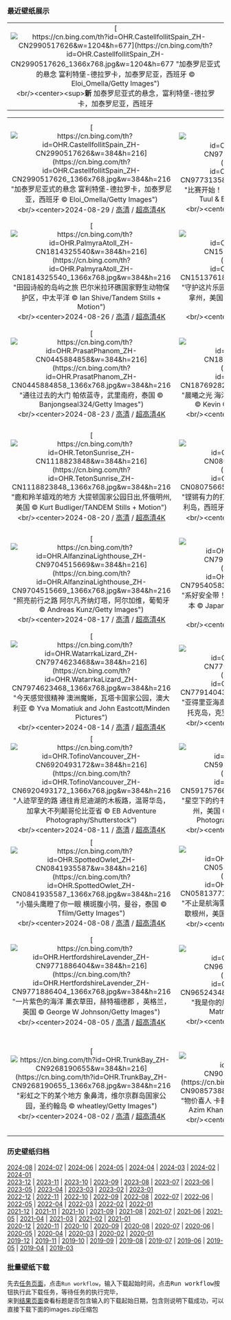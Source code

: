 ### 最近壁纸展示
||
|:---:|
|[![https://cn.bing.com/th?id=OHR.CastellfollitSpain_ZH-CN2990517626&w=1204&h=677](https://cn.bing.com/th?id=OHR.CastellfollitSpain_ZH-CN2990517626_1366x768.jpg&w=1204&h=677 "加泰罗尼亚式的悬念&#10;富利特堡-德拉罗卡，加泰罗尼亚，西班牙&#10;© Eloi_Omella/Getty Images")](https://cn.bing.com/search?q=%e8%a5%bf%e7%8f%ad%e7%89%99+%e5%af%8c%e5%88%a9%e7%89%b9%e5%a0%a1-%e5%be%b7%e6%8b%89%e7%bd%97%e5%8d%a1&form=hpcapt&mkt=zh-cn&filters=HpDate:"20240828_1600")<br/><center><sup>**新**</sup>&nbsp;加泰罗尼亚式的悬念，富利特堡-德拉罗卡，加泰罗尼亚，西班牙<center/>|

||||
|:---:|:---:|:---:|
|[![https://cn.bing.com/th?id=OHR.CastellfollitSpain_ZH-CN2990517626&w=384&h=216](https://cn.bing.com/th?id=OHR.CastellfollitSpain_ZH-CN2990517626_1366x768.jpg&w=384&h=216 "加泰罗尼亚式的悬念&#10;富利特堡-德拉罗卡，加泰罗尼亚，西班牙&#10;© Eloi_Omella/Getty Images")](https://cn.bing.com/search?q=%e8%a5%bf%e7%8f%ad%e7%89%99+%e5%af%8c%e5%88%a9%e7%89%b9%e5%a0%a1-%e5%be%b7%e6%8b%89%e7%bd%97%e5%8d%a1&form=hpcapt&mkt=zh-cn&filters=HpDate:"20240828_1600")<br/><center>2024-08-29 / [高清](https://cn.bing.com/th?id=OHR.CastellfollitSpain_ZH-CN2990517626_1920x1200.jpg&w=1920&h=1200) / [超高清4K](https://cn.bing.com/th?id=OHR.CastellfollitSpain_ZH-CN2990517626_UHD.jpg&w=3840&h=2160)<center/>|[![https://cn.bing.com/th?id=OHR.ParalympicsParis_ZH-CN9773135851&w=384&h=216](https://cn.bing.com/th?id=OHR.ParalympicsParis_ZH-CN9773135851_1366x768.jpg&w=384&h=216 "比赛开始！&#10;蒙马特和圣心大教堂，巴黎，法国&#10;© Tuul & Bruno Morandi/Getty Images")](https://cn.bing.com/search?q=2024%e5%b9%b4%e5%a4%8f%e5%ad%a3%e6%ae%8b%e5%a5%a5%e4%bc%9a&form=hpcapt&mkt=zh-cn&filters=HpDate:"20240827_1600")<br/><center>2024-08-28 / [高清](https://cn.bing.com/th?id=OHR.ParalympicsParis_ZH-CN9773135851_1920x1200.jpg&w=1920&h=1200) / [超高清4K](https://cn.bing.com/th?id=OHR.ParalympicsParis_ZH-CN9773135851_UHD.jpg&w=3840&h=2160)<center/>|[![https://cn.bing.com/th?id=OHR.YoungCaiman_ZH-CN1995433788&w=384&h=216](https://cn.bing.com/th?id=OHR.YoungCaiman_ZH-CN1995433788_1366x768.jpg&w=384&h=216 "沼泽里的生活真美好！&#10;黑色凯门鳄幼崽，坦博帕塔国家保护区，秘鲁&#10;© Maxime Aliaga/Minden Pictures")](https://cn.bing.com/search?q=%e9%bb%91%e5%87%af%e9%97%a8%e9%b3%84&form=hpcapt&mkt=zh-cn&filters=HpDate:"20240826_1600")<br/><center>2024-08-27 / [高清](https://cn.bing.com/th?id=OHR.YoungCaiman_ZH-CN1995433788_1920x1200.jpg&w=1920&h=1200) / [超高清4K](https://cn.bing.com/th?id=OHR.YoungCaiman_ZH-CN1995433788_UHD.jpg&w=3840&h=2160)<center/>|
|[![https://cn.bing.com/th?id=OHR.PalmyraAtoll_ZH-CN1814325540&w=384&h=216](https://cn.bing.com/th?id=OHR.PalmyraAtoll_ZH-CN1814325540_1366x768.jpg&w=384&h=216 "田园诗般的岛屿之旅&#10;巴尔米拉环礁国家野生动物保护区，中太平洋&#10;© Ian Shive/Tandem Stills + Motion")](https://cn.bing.com/search?q=%e5%b7%b4%e5%b0%94%e7%b1%b3%e6%8b%89%e7%8e%af%e7%a4%81&form=hpcapt&mkt=zh-cn&filters=HpDate:"20240825_1600")<br/><center>2024-08-26 / [高清](https://cn.bing.com/th?id=OHR.PalmyraAtoll_ZH-CN1814325540_1920x1200.jpg&w=1920&h=1200) / [超高清4K](https://cn.bing.com/th?id=OHR.PalmyraAtoll_ZH-CN1814325540_UHD.jpg&w=3840&h=2160)<center/>|[![https://cn.bing.com/th?id=OHR.SwiftcurrentLake_ZH-CN1513761894&w=384&h=216](https://cn.bing.com/th?id=OHR.SwiftcurrentLake_ZH-CN1513761894_1366x768.jpg&w=384&h=216 "守护这片乐园&#10;急流湖的日出，冰川国家公园，蒙大拿州，美国&#10;© Jason Savage/Tandem Stills + Motion")](https://cn.bing.com/search?q=%e5%86%b0%e5%b7%9d%e5%9b%bd%e5%ae%b6%e5%85%ac%e5%9b%ad%e6%80%a5%e6%b5%81%e6%b9%96&form=hpcapt&mkt=zh-cn&filters=HpDate:"20240824_1600")<br/><center>2024-08-25 / [高清](https://cn.bing.com/th?id=OHR.SwiftcurrentLake_ZH-CN1513761894_1920x1200.jpg&w=1920&h=1200) / [超高清4K](https://cn.bing.com/th?id=OHR.SwiftcurrentLake_ZH-CN1513761894_UHD.jpg&w=3840&h=2160)<center/>|[![https://cn.bing.com/th?id=OHR.KatahdinWoods_ZH-CN0748954905&w=384&h=216](https://cn.bing.com/th?id=OHR.KatahdinWoods_ZH-CN0748954905_1366x768.jpg&w=384&h=216 "尽享森林与水域之美&#10;卡塔丁森林和水域国家纪念碑，佩诺布斯科特县，缅因州，美国&#10;© Cavan Images/Alamy Stock Photo")](https://cn.bing.com/search?q=%e5%8d%a1%e5%a1%94%e4%b8%81%e6%a3%ae%e6%9e%97%e5%92%8c%e6%b0%b4%e5%9f%9f%e5%9b%bd%e5%ae%b6%e7%ba%aa%e5%bf%b5%e7%a2%91&form=hpcapt&mkt=zh-cn&filters=HpDate:"20240823_1600")<br/><center>2024-08-24 / [高清](https://cn.bing.com/th?id=OHR.KatahdinWoods_ZH-CN0748954905_1920x1200.jpg&w=1920&h=1200) / [超高清4K](https://cn.bing.com/th?id=OHR.KatahdinWoods_ZH-CN0748954905_UHD.jpg&w=3840&h=2160)<center/>|
|[![https://cn.bing.com/th?id=OHR.PrasatPhanom_ZH-CN0445884858&w=384&h=216](https://cn.bing.com/th?id=OHR.PrasatPhanom_ZH-CN0445884858_1366x768.jpg&w=384&h=216 "通往过去的大门&#10;帕侬蓝寺，武里南府，泰国&#10;© Banjongseal324/Getty Images")](https://cn.bing.com/search?q=%e5%b8%95%e4%be%ac%e8%93%9d%e5%8e%86%e5%8f%b2%e5%85%ac%e5%9b%ad&form=hpcapt&mkt=zh-cn&filters=HpDate:"20240822_1600")<br/><center>2024-08-23 / [高清](https://cn.bing.com/th?id=OHR.PrasatPhanom_ZH-CN0445884858_1920x1200.jpg&w=1920&h=1200) / [超高清4K](https://cn.bing.com/th?id=OHR.PrasatPhanom_ZH-CN0445884858_UHD.jpg&w=3840&h=2160)<center/>|[![https://cn.bing.com/th?id=OHR.OceanCityMD_ZH-CN1876928284&w=384&h=216](https://cn.bing.com/th?id=OHR.OceanCityMD_ZH-CN1876928284_1366x768.jpg&w=384&h=216 "晨曦之光&#10;海洋城日出时的鸟瞰图，马里兰州，美国&#10;© Kevin Olson/Amazing Aerial Agency")](https://cn.bing.com/search?q=%e9%a9%ac%e9%87%8c%e5%85%b0%e5%b7%9e%e6%b5%b7%e6%b4%8b%e5%9f%8e&form=hpcapt&mkt=zh-cn&filters=HpDate:"20240821_1600")<br/><center>2024-08-22 / [高清](https://cn.bing.com/th?id=OHR.OceanCityMD_ZH-CN1876928284_1920x1200.jpg&w=1920&h=1200) / [超高清4K](https://cn.bing.com/th?id=OHR.OceanCityMD_ZH-CN1876928284_UHD.jpg&w=3840&h=2160)<center/>|[![https://cn.bing.com/th?id=OHR.NazcaBooby_ZH-CN1534931799&w=384&h=216](https://cn.bing.com/th?id=OHR.NazcaBooby_ZH-CN1534931799_1366x768.jpg&w=384&h=216 "等待前往加拉帕戈斯群岛&#10;纳斯卡鲣鸟，沃尔夫岛，加拉帕戈斯群岛，厄瓜多尔&#10;© Tui De Roy/Minden Pictures")](https://cn.bing.com/search?q=%e7%ba%b3%e6%96%af%e5%8d%a1%e9%b2%a3%e9%b8%9f&form=hpcapt&mkt=zh-cn&filters=HpDate:"20240820_1600")<br/><center>2024-08-21 / [高清](https://cn.bing.com/th?id=OHR.NazcaBooby_ZH-CN1534931799_1920x1200.jpg&w=1920&h=1200) / [超高清4K](https://cn.bing.com/th?id=OHR.NazcaBooby_ZH-CN1534931799_UHD.jpg&w=3840&h=2160)<center/>|
|[![https://cn.bing.com/th?id=OHR.TetonSunrise_ZH-CN1118823848&w=384&h=216](https://cn.bing.com/th?id=OHR.TetonSunrise_ZH-CN1118823848_1366x768.jpg&w=384&h=216 "鹿和羚羊嬉戏的地方&#10;大提顿国家公园日出,怀俄明州,美国&#10;© Kurt Budliger/TANDEM Stills + Motion")](https://cn.bing.com/search?q=%e5%a4%a7%e6%8f%90%e9%a1%bf%e5%9b%bd%e5%ae%b6%e5%85%ac%e5%9b%ad&form=hpcapt&mkt=zh-cn&filters=HpDate:"20240819_1600")<br/><center>2024-08-20 / [高清](https://cn.bing.com/th?id=OHR.TetonSunrise_ZH-CN1118823848_1920x1200.jpg&w=1920&h=1200) / [超高清4K](https://cn.bing.com/th?id=OHR.TetonSunrise_ZH-CN1118823848_UHD.jpg&w=3840&h=2160)<center/>|[![https://cn.bing.com/th?id=OHR.RegataSanGines_ZH-CN0807566522&w=384&h=216](https://cn.bing.com/th?id=OHR.RegataSanGines_ZH-CN0807566522_1366x768.jpg&w=384&h=216 "铿锵有力的打击乐&#10;Bufadero de la Garita，大加那利岛，西班牙&#10;© Marco Bottigelli/Getty Images")](https://cn.bing.com/search?q=%e5%a4%a7%e5%8a%a0%e9%82%a3%e5%88%a9%e5%b2%9b&form=hpcapt&mkt=zh-cn&filters=HpDate:"20240818_1600")<br/><center>2024-08-19 / [高清](https://cn.bing.com/th?id=OHR.RegataSanGines_ZH-CN0807566522_1920x1200.jpg&w=1920&h=1200) / [超高清4K](https://cn.bing.com/th?id=OHR.RegataSanGines_ZH-CN0807566522_UHD.jpg&w=3840&h=2160)<center/>|[![https://cn.bing.com/th?id=OHR.HuntingtonBeach_ZH-CN0368691951&w=384&h=216](https://cn.bing.com/th?id=OHR.HuntingtonBeach_ZH-CN0368691951_1366x768.jpg&w=384&h=216 "一个无与伦比的码头&#10;日落时的亨廷顿海滩码头，加利福尼亚州，美国&#10;© Stan Moniz Photography/TANDEM Stills + Motion")](https://cn.bing.com/search?q=%e4%ba%a8%e5%bb%b7%e9%a1%bf%e6%b5%b7%e6%bb%a9%e7%a0%81%e5%a4%b4&form=hpcapt&mkt=zh-cn&filters=HpDate:"20240817_1600")<br/><center>2024-08-18 / [高清](https://cn.bing.com/th?id=OHR.HuntingtonBeach_ZH-CN0368691951_1920x1200.jpg&w=1920&h=1200) / [超高清4K](https://cn.bing.com/th?id=OHR.HuntingtonBeach_ZH-CN0368691951_UHD.jpg&w=3840&h=2160)<center/>|
|[![https://cn.bing.com/th?id=OHR.AlfanzinaLighthouse_ZH-CN9704515669&w=384&h=216](https://cn.bing.com/th?id=OHR.AlfanzinaLighthouse_ZH-CN9704515669_1366x768.jpg&w=384&h=216 "照亮前行之路&#10;阿尔凡齐纳灯塔，阿尔加维，葡萄牙&#10;© Andreas Kunz/Getty Images")](https://cn.bing.com/search?q=%e9%98%bf%e5%b0%94%e5%8a%a0%e7%bb%b4&form=hpcapt&mkt=zh-cn&filters=HpDate:"20240816_1600")<br/><center>2024-08-17 / [高清](https://cn.bing.com/th?id=OHR.AlfanzinaLighthouse_ZH-CN9704515669_1920x1200.jpg&w=1920&h=1200) / [超高清4K](https://cn.bing.com/th?id=OHR.AlfanzinaLighthouse_ZH-CN9704515669_UHD.jpg&w=3840&h=2160)<center/>|[![https://cn.bing.com/th?id=OHR.JapanRollerCoaster_ZH-CN7954058301&w=384&h=216](https://cn.bing.com/th?id=OHR.JapanRollerCoaster_ZH-CN7954058301_1366x768.jpg&w=384&h=216 "系好安全带！&#10;长岛温泉乐园的过山车，三重县，日本&#10;© Japanese amateur photographer/Getty Images")](https://cn.bing.com/search?q=%e9%95%bf%e5%b2%9b%e6%b8%a9%e6%b3%89%e4%b9%90%e5%9b%ad&form=hpcapt&mkt=zh-cn&filters=HpDate:"20240815_1600")<br/><center>2024-08-16 / [高清](https://cn.bing.com/th?id=OHR.JapanRollerCoaster_ZH-CN7954058301_1920x1200.jpg&w=1920&h=1200) / [超高清4K](https://cn.bing.com/th?id=OHR.JapanRollerCoaster_ZH-CN7954058301_UHD.jpg&w=3840&h=2160)<center/>|[![https://cn.bing.com/th?id=OHR.HangCave_ZH-CN9217507365&w=384&h=216](https://cn.bing.com/th?id=OHR.HangCave_ZH-CN9217507365_1366x768.jpg&w=384&h=216 "“洞”之新世界&#10;韩松洞，风牙者榜国家公园，越南&#10;© Geng Xu/Getty Images")](https://cn.bing.com/search?q=%e9%9f%a9%e6%9d%be%e6%b4%9e&form=hpcapt&mkt=zh-cn&filters=HpDate:"20240814_1600")<br/><center>2024-08-15 / [高清](https://cn.bing.com/th?id=OHR.HangCave_ZH-CN9217507365_1920x1200.jpg&w=1920&h=1200) / [超高清4K](https://cn.bing.com/th?id=OHR.HangCave_ZH-CN9217507365_UHD.jpg&w=3840&h=2160)<center/>|
|[![https://cn.bing.com/th?id=OHR.WatarrkaLizard_ZH-CN7974623468&w=384&h=216](https://cn.bing.com/th?id=OHR.WatarrkaLizard_ZH-CN7974623468_1366x768.jpg&w=384&h=216 "今天感觉很精神&#10;澳洲魔蜥，瓦塔卡国家公园，澳大利亚&#10;© Yva Momatiuk and John Eastcott/Minden Pictures")](https://cn.bing.com/search?q=%e6%be%b3%e6%b4%b2%e9%ad%94%e8%9c%a5&form=hpcapt&mkt=zh-cn&filters=HpDate:"20240813_1600")<br/><center>2024-08-14 / [高清](https://cn.bing.com/th?id=OHR.WatarrkaLizard_ZH-CN7974623468_1920x1200.jpg&w=1920&h=1200) / [超高清4K](https://cn.bing.com/th?id=OHR.WatarrkaLizard_ZH-CN7974623468_UHD.jpg&w=3840&h=2160)<center/>|[![https://cn.bing.com/th?id=OHR.DugiOtokCroatia_ZH-CN7791404392&w=384&h=216](https://cn.bing.com/th?id=OHR.DugiOtokCroatia_ZH-CN7791404392_1366x768.jpg&w=384&h=216 "亚得里亚海高地&#10;特拉斯契卡自然公园悬崖，杜吉奥托克岛，克罗地亚&#10;© Ilija Ascic/Shutterstock")](https://cn.bing.com/search?q=%e7%89%b9%e6%8b%89%e6%96%af%e5%a5%91%e5%8d%a1%e8%87%aa%e7%84%b6%e5%85%ac%e5%9b%ad&form=hpcapt&mkt=zh-cn&filters=HpDate:"20240812_1600")<br/><center>2024-08-13 / [高清](https://cn.bing.com/th?id=OHR.DugiOtokCroatia_ZH-CN7791404392_1920x1200.jpg&w=1920&h=1200) / [超高清4K](https://cn.bing.com/th?id=OHR.DugiOtokCroatia_ZH-CN7791404392_UHD.jpg&w=3840&h=2160)<center/>|[![https://cn.bing.com/th?id=OHR.ElephantsAmboseli_ZH-CN7596989061&w=384&h=216](https://cn.bing.com/th?id=OHR.ElephantsAmboseli_ZH-CN7596989061_1366x768.jpg&w=384&h=216 "你的声音嘹亮而清晰&#10;非洲象，肯尼亚安博塞利国家公园&#10;© Ruzdi Ekenheim/Getty Images")](https://cn.bing.com/search?q=%e4%b8%96%e7%95%8c%e5%a4%a7%e8%b1%a1%e6%97%a5&form=hpcapt&mkt=zh-cn&filters=HpDate:"20240811_1600")<br/><center>2024-08-12 / [高清](https://cn.bing.com/th?id=OHR.ElephantsAmboseli_ZH-CN7596989061_1920x1200.jpg&w=1920&h=1200) / [超高清4K](https://cn.bing.com/th?id=OHR.ElephantsAmboseli_ZH-CN7596989061_UHD.jpg&w=3840&h=2160)<center/>|
|[![https://cn.bing.com/th?id=OHR.TofinoVancouver_ZH-CN6920493172&w=384&h=216](https://cn.bing.com/th?id=OHR.TofinoVancouver_ZH-CN6920493172_1366x768.jpg&w=384&h=216 "人迹罕至的路&#10;通往肯尼迪湖的木板路，温哥华岛，加拿大不列颠哥伦比亚省&#10;© EB Adventure Photography/Shutterstock")](https://cn.bing.com/search?q=%e6%b8%a9%e5%93%a5%e5%8d%8e%e5%b2%9b%e8%82%af%e5%b0%bc%e8%bf%aa%e6%b9%96&form=hpcapt&mkt=zh-cn&filters=HpDate:"20240810_1600")<br/><center>2024-08-11 / [高清](https://cn.bing.com/th?id=OHR.TofinoVancouver_ZH-CN6920493172_1920x1200.jpg&w=1920&h=1200) / [超高清4K](https://cn.bing.com/th?id=OHR.TofinoVancouver_ZH-CN6920493172_UHD.jpg&w=3840&h=2160)<center/>|[![https://cn.bing.com/th?id=OHR.JoshuaTreeNP_ZH-CN5917576674&w=384&h=216](https://cn.bing.com/th?id=OHR.JoshuaTreeNP_ZH-CN5917576674_1366x768.jpg&w=384&h=216 "星空下的约书亚树&#10;约书亚树国家公园，加利福尼亚州，美国&#10;© Chris Moore - Exploring Light Photography/TANDEM Stills + Motion")](https://cn.bing.com/search?q=%e7%ba%a6%e4%b9%a6%e4%ba%9a%e6%a0%91%e5%9b%bd%e5%ae%b6%e5%85%ac%e5%9b%ad&form=hpcapt&mkt=zh-cn&filters=HpDate:"20240809_1600")<br/><center>2024-08-10 / [高清](https://cn.bing.com/th?id=OHR.JoshuaTreeNP_ZH-CN5917576674_1920x1200.jpg&w=1920&h=1200) / [超高清4K](https://cn.bing.com/th?id=OHR.JoshuaTreeNP_ZH-CN5917576674_UHD.jpg&w=3840&h=2160)<center/>|[![https://cn.bing.com/th?id=OHR.IncaRuinPeru_ZH-CN5068602301&w=384&h=216](https://cn.bing.com/th?id=OHR.IncaRuinPeru_ZH-CN5068602301_1366x768.jpg&w=384&h=216 "弘扬土著文化&#10;库斯科附近的萨克塞华曼印加遗址，秘鲁&#10;© SL_Photography/Getty Images")](https://cn.bing.com/search?q=%e8%90%a8%e5%85%8b%e5%a1%9e%e5%8d%8e%e6%9b%bc%e5%8d%b0%e5%8a%a0%e9%81%97%e5%9d%80&form=hpcapt&mkt=zh-cn&filters=HpDate:"20240808_1600")<br/><center>2024-08-09 / [高清](https://cn.bing.com/th?id=OHR.IncaRuinPeru_ZH-CN5068602301_1920x1200.jpg&w=1920&h=1200) / [超高清4K](https://cn.bing.com/th?id=OHR.IncaRuinPeru_ZH-CN5068602301_UHD.jpg&w=3840&h=2160)<center/>|
|[![https://cn.bing.com/th?id=OHR.SpottedOwlet_ZH-CN0841935587&w=384&h=216](https://cn.bing.com/th?id=OHR.SpottedOwlet_ZH-CN0841935587_1366x768.jpg&w=384&h=216 "小猫头鹰瞪了你一眼&#10;横斑腹小鸮，曼谷，泰国&#10;© Tfilm/Getty Images")](https://cn.bing.com/search?q=%e6%a8%aa%e6%96%91%e8%85%b9%e5%b0%8f%e9%b8%ae&form=hpcapt&mkt=zh-cn&filters=HpDate:"20240807_1600")<br/><center>2024-08-08 / [高清](https://cn.bing.com/th?id=OHR.SpottedOwlet_ZH-CN0841935587_1920x1200.jpg&w=1920&h=1200) / [超高清4K](https://cn.bing.com/th?id=OHR.SpottedOwlet_ZH-CN0841935587_UHD.jpg&w=3840&h=2160)<center/>|[![https://cn.bing.com/th?id=OHR.MichiganLighthouse_ZH-CN0581377136&w=384&h=216](https://cn.bing.com/th?id=OHR.MichiganLighthouse_ZH-CN0581377136_1366x768.jpg&w=384&h=216 "不止是航海需要它&#10;圣约瑟夫北码头内灯和外灯，密歇根州，美国&#10;© Kenneth Keifer/Getty Images")](https://cn.bing.com/search?q=%e5%9c%a3%e7%ba%a6%e7%91%9f%e5%a4%ab%e5%8c%97%e7%a0%81%e5%a4%b4%e5%86%85%e7%81%af%e5%92%8c%e5%a4%96%e7%81%af&form=hpcapt&mkt=zh-cn&filters=HpDate:"20240806_1600")<br/><center>2024-08-07 / [高清](https://cn.bing.com/th?id=OHR.MichiganLighthouse_ZH-CN0581377136_1920x1200.jpg&w=1920&h=1200) / [超高清4K](https://cn.bing.com/th?id=OHR.MichiganLighthouse_ZH-CN0581377136_UHD.jpg&w=3840&h=2160)<center/>|[![https://cn.bing.com/th?id=OHR.MolokiniHawaii_ZH-CN0375050872&w=384&h=216](https://cn.bing.com/th?id=OHR.MolokiniHawaii_ZH-CN0375050872_1366x768.jpg&w=384&h=216 "迎合所有人口味的景点&#10;莫洛基尼，毛伊岛，夏威夷，美国&#10;© Douglas Peebles/eStock Photo")](https://cn.bing.com/search?q=%e8%8e%ab%e6%b4%9b%e5%9f%ba%e5%b0%bc%e9%99%a8%e7%9f%b3%e5%9d%91&form=hpcapt&mkt=zh-cn&filters=HpDate:"20240805_1600")<br/><center>2024-08-06 / [高清](https://cn.bing.com/th?id=OHR.MolokiniHawaii_ZH-CN0375050872_1920x1200.jpg&w=1920&h=1200) / [超高清4K](https://cn.bing.com/th?id=OHR.MolokiniHawaii_ZH-CN0375050872_UHD.jpg&w=3840&h=2160)<center/>|
|[![https://cn.bing.com/th?id=OHR.HertfordshireLavender_ZH-CN9771886404&w=384&h=216](https://cn.bing.com/th?id=OHR.HertfordshireLavender_ZH-CN9771886404_1366x768.jpg&w=384&h=216 "一片紫色的海洋&#10;薰衣草田，赫特福德郡 ，英格兰，英国&#10;© George W Johnson/Getty Images")](https://cn.bing.com/search?q=%e8%96%b0%e8%a1%a3%e8%8d%89&form=hpcapt&mkt=zh-cn&filters=HpDate:"20240804_1600")<br/><center>2024-08-05 / [高清](https://cn.bing.com/th?id=OHR.HertfordshireLavender_ZH-CN9771886404_1920x1200.jpg&w=1920&h=1200) / [超高清4K](https://cn.bing.com/th?id=OHR.HertfordshireLavender_ZH-CN9771886404_UHD.jpg&w=3840&h=2160)<center/>|[![https://cn.bing.com/th?id=OHR.ImpalaOxpecker_ZH-CN9652434873&w=384&h=216](https://cn.bing.com/th?id=OHR.ImpalaOxpecker_ZH-CN9652434873_1366x768.jpg&w=384&h=216 "我是你的朋友&#10;黑斑羚和红嘴牛椋鸟，南非&#10;© Matrishva Vyas/Getty Images")](https://cn.bing.com/search?q=%e5%8f%8b%e8%b0%8a%e6%97%a5&form=hpcapt&mkt=zh-cn&filters=HpDate:"20240803_1600")<br/><center>2024-08-04 / [高清](https://cn.bing.com/th?id=OHR.ImpalaOxpecker_ZH-CN9652434873_1920x1200.jpg&w=1920&h=1200) / [超高清4K](https://cn.bing.com/th?id=OHR.ImpalaOxpecker_ZH-CN9652434873_UHD.jpg&w=3840&h=2160)<center/>|[![https://cn.bing.com/th?id=OHR.WulongKarst_ZH-CN9386528384&w=384&h=216](https://cn.bing.com/th?id=OHR.WulongKarst_ZH-CN9386528384_1366x768.jpg&w=384&h=216 "武隆景区的“三生三世”&#10;天生三桥，重庆武隆岩溶国家地质公园，中国&#10;© Pav-Pro Photography Ltd/Shutterstock")](https://cn.bing.com/search?q=%e5%a4%a9%e7%94%9f%e4%b8%89%e6%a1%a5+&form=hpcapt&mkt=zh-cn&filters=HpDate:"20240802_1600")<br/><center>2024-08-03 / [高清](https://cn.bing.com/th?id=OHR.WulongKarst_ZH-CN9386528384_1920x1200.jpg&w=1920&h=1200) / [超高清4K](https://cn.bing.com/th?id=OHR.WulongKarst_ZH-CN9386528384_UHD.jpg&w=3840&h=2160)<center/>|
|[![https://cn.bing.com/th?id=OHR.TrunkBay_ZH-CN9268190655&w=384&h=216](https://cn.bing.com/th?id=OHR.TrunkBay_ZH-CN9268190655_1366x768.jpg&w=384&h=216 "彩虹之下的某个地方&#10;象鼻湾，维尔京群岛国家公园，圣约翰岛&#10;© wheatley/Getty Images")](https://cn.bing.com/search?q=%e8%b1%a1%e9%bc%bb%e6%b9%be+%e5%9c%a3%e7%ba%a6%e7%bf%b0%e5%b2%9b&form=hpcapt&mkt=zh-cn&filters=HpDate:"20240801_1600")<br/><center>2024-08-02 / [高清](https://cn.bing.com/th?id=OHR.TrunkBay_ZH-CN9268190655_1920x1200.jpg&w=1920&h=1200) / [超高清4K](https://cn.bing.com/th?id=OHR.TrunkBay_ZH-CN9268190655_UHD.jpg&w=3840&h=2160)<center/>|[![https://cn.bing.com/th?id=OHR.KaptaiLake_ZH-CN9085738832&w=384&h=216](https://cn.bing.com/th?id=OHR.KaptaiLake_ZH-CN9085738832_1366x768.jpg&w=384&h=216 "物价喜人&#10;卡普泰湖水上市场，兰加马蒂，孟加拉&#10;© Azim Khan Ronnie/Amazing Aerial Agency")](https://cn.bing.com/search?q=%e5%85%b0%e5%8a%a0%e9%a9%ac%e8%92%82+%e5%ad%9f%e5%8a%a0%e6%8b%89&form=hpcapt&mkt=zh-cn&filters=HpDate:"20240731_1600")<br/><center>2024-08-01 / [高清](https://cn.bing.com/th?id=OHR.KaptaiLake_ZH-CN9085738832_1920x1200.jpg&w=1920&h=1200) / [超高清4K](https://cn.bing.com/th?id=OHR.KaptaiLake_ZH-CN9085738832_UHD.jpg&w=3840&h=2160)<center/>|[![https://cn.bing.com/th?id=OHR.HoodoosBryce_ZH-CN8398575172&w=384&h=216](https://cn.bing.com/th?id=OHR.HoodoosBryce_ZH-CN8398575172_1366x768.jpg&w=384&h=216 "这里有“胡图”吗？&#10;石林，日落点，布莱斯峡谷国家公园，犹他州，美国&#10;© Tim Fitzharris/Minden Pictures")](https://cn.bing.com/search?q=%e5%b8%83%e8%8e%b1%e6%96%af%e5%b3%a1%e8%b0%b7%e5%9b%bd%e5%ae%b6%e5%85%ac%e5%9b%ad&form=hpcapt&mkt=zh-cn&filters=HpDate:"20240730_1600")<br/><center>2024-07-31 / [高清](https://cn.bing.com/th?id=OHR.HoodoosBryce_ZH-CN8398575172_1920x1200.jpg&w=1920&h=1200) / [超高清4K](https://cn.bing.com/th?id=OHR.HoodoosBryce_ZH-CN8398575172_UHD.jpg&w=3840&h=2160)<center/>|


### 历史壁纸归档
[2024-08](views/2024/2024-08.md) | [2024-07](views/2024/2024-07.md) | [2024-06](views/2024/2024-06.md) | [2024-05](views/2024/2024-05.md) | [2024-04](views/2024/2024-04.md) | [2024-03](views/2024/2024-03.md) | [2024-02](views/2024/2024-02.md) | [2024-01](views/2024/2024-01.md)  
[2023-12](views/2023/2023-12.md) | [2023-11](views/2023/2023-11.md) | [2023-10](views/2023/2023-10.md) | [2023-09](views/2023/2023-09.md) | [2023-08](views/2023/2023-08.md) | [2023-07](views/2023/2023-07.md) | [2023-06](views/2023/2023-06.md) | [2023-05](views/2023/2023-05.md) | [2023-04](views/2023/2023-04.md) | [2023-03](views/2023/2023-03.md) | [2023-02](views/2023/2023-02.md) | [2023-01](views/2023/2023-01.md)  
[2022-12](views/2022/2022-12.md) | [2022-11](views/2022/2022-11.md) | [2022-10](views/2022/2022-10.md) | [2022-09](views/2022/2022-09.md) | [2022-08](views/2022/2022-08.md) | [2022-07](views/2022/2022-07.md) | [2022-06](views/2022/2022-06.md) | [2022-05](views/2022/2022-05.md) | [2022-04](views/2022/2022-04.md) | [2022-03](views/2022/2022-03.md) | [2022-02](views/2022/2022-02.md) | [2022-01](views/2022/2022-01.md)  
[2021-12](views/2021/2021-12.md) | [2021-11](views/2021/2021-11.md) | [2021-10](views/2021/2021-10.md) | [2021-09](views/2021/2021-09.md) | [2021-08](views/2021/2021-08.md) | [2021-07](views/2021/2021-07.md) | [2021-06](views/2021/2021-06.md) | [2021-05](views/2021/2021-05.md) | [2021-04](views/2021/2021-04.md) | [2021-03](views/2021/2021-03.md) | [2021-02](views/2021/2021-02.md) | [2021-01](views/2021/2021-01.md)  
[2020-12](views/2020/2020-12.md) | [2020-11](views/2020/2020-11.md) | [2020-10](views/2020/2020-10.md) | [2020-09](views/2020/2020-09.md) | [2020-08](views/2020/2020-08.md) | [2020-07](views/2020/2020-07.md) | [2020-06](views/2020/2020-06.md) | [2020-05](views/2020/2020-05.md) | [2020-04](views/2020/2020-04.md) | [2020-03](views/2020/2020-03.md) | [2020-02](views/2020/2020-02.md) | [2020-01](views/2020/2020-01.md)  
[2019-12](views/2019/2019-12.md) | [2019-11](views/2019/2019-11.md) | [2019-10](views/2019/2019-10.md) | [2019-09](views/2019/2019-09.md) | [2019-08](views/2019/2019-08.md) | [2019-07](views/2019/2019-07.md) | [2019-06](views/2019/2019-06.md) | [2019-05](views/2019/2019-05.md) | [2019-04](views/2019/2019-04.md) | [2019-03](views/2019/2019-03.md)


### 批量壁纸下载
先去[任务页面](https://github.com/wefashe/image-save/actions/workflows/mydown.yml)，点击`Run workflow`，输入下载起始时间，点击<kbd>Run workflow</kbd>按钮执行此下载任务，等待任务的执行完毕，  
来到[结果页面](https://github.com/wefashe/image-save/releases/tag/down_zip_tag)查看标题是否包含输入的下载起始日期，包含则说明下载成功，可以直接下载下面的images.zip压缩包  
